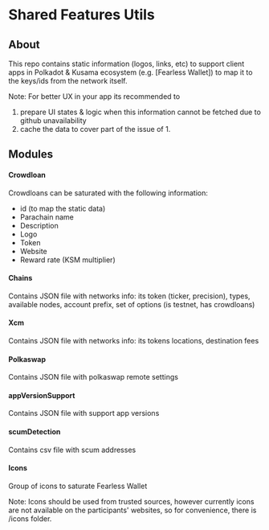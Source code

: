 # Shared Features Utils

## About 
This repo contains static information (logos, links, etc) to support client apps in Polkadot & Kusama ecosystem (e.g. [Fearless Wallet]) to map it to the keys/ids from the network itself.

Note: For better UX in your app its recommended to 
1. prepare UI states & logic when this information cannot be fetched due to github unavailability
2. cache the data to cover part of the issue of 1.

## Modules
#### Crowdloan
Crowdloans can be saturated with the following information:
* id (to map the static data)
* Parachain name
* Description
* Logo
* Token
* Website
* Reward rate (KSM multiplier)

#### Chains
Contains JSON file with networks info: its token (ticker, precision), types, available nodes, account prefix, set of options (is testnet, has crowdloans)

#### Xcm
Contains JSON file with networks info: its tokens locations, destination fees

#### Polkaswap
Contains JSON file with polkaswap remote settings

#### appVersionSupport
Contains JSON file with support app versions

#### scumDetection
Contains csv file with scum addresses

#### Icons
Group of icons to saturate Fearless Wallet

Note: Icons should be used from trusted sources, however currently icons are not available on the participants' websites, so for convenience, there is /icons folder.

